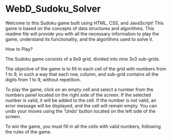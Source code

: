# WebD_Sudoku_Solver


Welcome to this Sudoku game built using HTML, CSS, and JavaScript! This game is based on the concepts of data structures and algorithms. This readme file will provide you with all the necessary information to play the game, understand its functionality, and the algorithms used to solve it.

How to Play?

The Sudoku game consists of a 9x9 grid, divided into nine 3x3 sub-grids. 

The objective of the game is to fill in each cell of the grid with numbers from 1 to 9, in such a way that each row, column, and sub-grid contains all the digits from 1 to 9, without repetition.

To play the game, click on an empty cell and select a number from the numbers panel located on the right side of the screen. If the selected number is valid, it will be added to the cell. If the number is not valid, an error message will be displayed, and the cell will remain empty. You can undo your moves using the 'Undo' button located on the left side of the screen.

To win the game, you must fill in all the cells with valid numbers, following the rules of the game.

